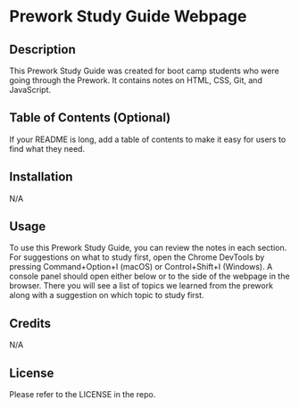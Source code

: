 # Prework Study Guide Webpage

## Description

This Prework Study Guide was created for boot camp students who were going through the Prework. It contains notes on HTML, CSS, Git, and JavaScript.


## Table of Contents (Optional)

If your README is long, add a table of contents to make it easy for users to find what they need.

## Installation

N/A

## Usage

To use this Prework Study Guide, you can review the notes in each section. For suggestions on what to study first, open the Chrome DevTools by pressing Command+Option+I (macOS) or Control+Shift+I (Windows). A console panel should open either below or to the side of the webpage in the browser. There you will see a list of topics we learned from the prework along with a suggestion on which topic to study first.


## Credits

N/A

## License

Please refer to the LICENSE in the repo.

